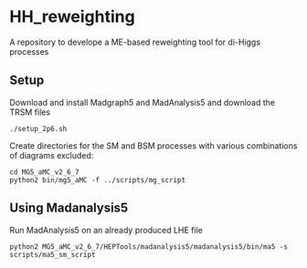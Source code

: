 # HH_reweighting
A repository to develope a ME-based reweighting tool for di-Higgs processes

## Setup 

Download and install Madgraph5 and MadAnalysis5 and download the TRSM files

	./setup_2p6.sh

Create directories for the SM and BSM processes with various combinations of diagrams excluded:

	cd MG5_aMC_v2_6_7
	python2 bin/mg5_aMC -f ../scripts/mg_script


## Using Madanalysis5

Run MadAnalysis5 on an already produced LHE file

	python2 MG5_aMC_v2_6_7/HEPTools/madanalysis5/madanalysis5/bin/ma5 -s scripts/ma5_sm_script 	
